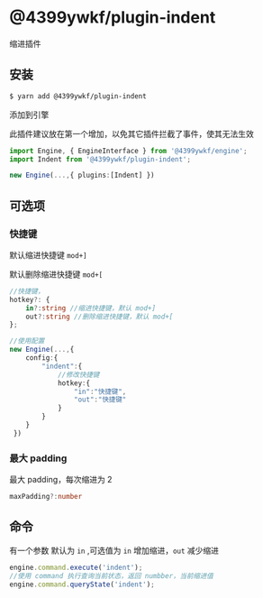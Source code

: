 # @4399ywkf/plugin-indent

缩进插件

## 安装

```bash
$ yarn add @4399ywkf/plugin-indent
```

添加到引擎

此插件建议放在第一个增加，以免其它插件拦截了事件，使其无法生效

```ts
import Engine, { EngineInterface } from '@4399ywkf/engine';
import Indent from '@4399ywkf/plugin-indent';

new Engine(...,{ plugins:[Indent] })
```

## 可选项

### 快捷键

默认缩进快捷键 `mod+]`

默认删除缩进快捷键 `mod+[`

```ts
//快捷键，
hotkey?: {
    in?:string //缩进快捷键，默认 mod+]
    out?:string //删除缩进快捷键，默认 mod+[
};

//使用配置
new Engine(...,{
    config:{
        "indent":{
            //修改快捷键
            hotkey:{
                "in":"快捷键",
                "out":"快捷键"
            }
        }
    }
 })
```

### 最大 padding

最大 padding，每次缩进为 2

```ts
maxPadding?:number
```

## 命令

有一个参数 默认为 `in` ,可选值为 `in` 增加缩进，`out` 减少缩进

```ts
engine.command.execute('indent');
//使用 command 执行查询当前状态，返回 numbber，当前缩进值
engine.command.queryState('indent');
```
